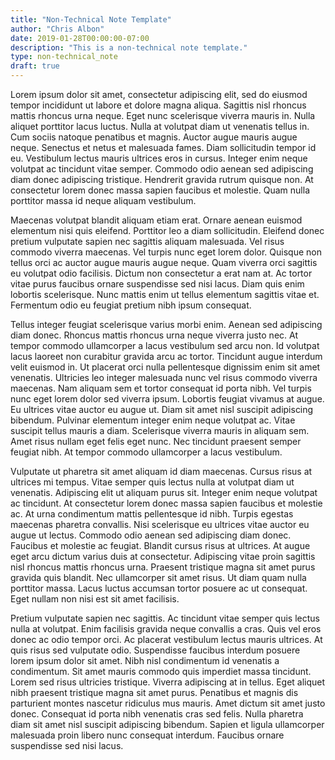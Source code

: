 ```yaml
---
title: "Non-Technical Note Template"
author: "Chris Albon"
date: 2019-01-28T00:00:00-07:00
description: "This is a non-technical note template."
type: non-technical_note
draft: true
---
```


Lorem ipsum dolor sit amet, consectetur adipiscing elit, sed do eiusmod tempor incididunt ut labore et dolore magna aliqua. Sagittis nisl rhoncus mattis rhoncus urna neque. Eget nunc scelerisque viverra mauris in. Nulla aliquet porttitor lacus luctus. Nulla at volutpat diam ut venenatis tellus in. Cum sociis natoque penatibus et magnis. Auctor augue mauris augue neque. Senectus et netus et malesuada fames. Diam sollicitudin tempor id eu. Vestibulum lectus mauris ultrices eros in cursus. Integer enim neque volutpat ac tincidunt vitae semper. Commodo odio aenean sed adipiscing diam donec adipiscing tristique. Hendrerit gravida rutrum quisque non. At consectetur lorem donec massa sapien faucibus et molestie. Quam nulla porttitor massa id neque aliquam vestibulum.

Maecenas volutpat blandit aliquam etiam erat. Ornare aenean euismod elementum nisi quis eleifend. Porttitor leo a diam sollicitudin. Eleifend donec pretium vulputate sapien nec sagittis aliquam malesuada. Vel risus commodo viverra maecenas. Vel turpis nunc eget lorem dolor. Quisque non tellus orci ac auctor augue mauris augue neque. Quam viverra orci sagittis eu volutpat odio facilisis. Dictum non consectetur a erat nam at. Ac tortor vitae purus faucibus ornare suspendisse sed nisi lacus. Diam quis enim lobortis scelerisque. Nunc mattis enim ut tellus elementum sagittis vitae et. Fermentum odio eu feugiat pretium nibh ipsum consequat.

Tellus integer feugiat scelerisque varius morbi enim. Aenean sed adipiscing diam donec. Rhoncus mattis rhoncus urna neque viverra justo nec. At tempor commodo ullamcorper a lacus vestibulum sed arcu non. Id volutpat lacus laoreet non curabitur gravida arcu ac tortor. Tincidunt augue interdum velit euismod in. Ut placerat orci nulla pellentesque dignissim enim sit amet venenatis. Ultricies leo integer malesuada nunc vel risus commodo viverra maecenas. Nam aliquam sem et tortor consequat id porta nibh. Vel turpis nunc eget lorem dolor sed viverra ipsum. Lobortis feugiat vivamus at augue. Eu ultrices vitae auctor eu augue ut. Diam sit amet nisl suscipit adipiscing bibendum. Pulvinar elementum integer enim neque volutpat ac. Vitae suscipit tellus mauris a diam. Scelerisque viverra mauris in aliquam sem. Amet risus nullam eget felis eget nunc. Nec tincidunt praesent semper feugiat nibh. At tempor commodo ullamcorper a lacus vestibulum.

Vulputate ut pharetra sit amet aliquam id diam maecenas. Cursus risus at ultrices mi tempus. Vitae semper quis lectus nulla at volutpat diam ut venenatis. Adipiscing elit ut aliquam purus sit. Integer enim neque volutpat ac tincidunt. At consectetur lorem donec massa sapien faucibus et molestie ac. At urna condimentum mattis pellentesque id nibh. Turpis egestas maecenas pharetra convallis. Nisi scelerisque eu ultrices vitae auctor eu augue ut lectus. Commodo odio aenean sed adipiscing diam donec. Faucibus et molestie ac feugiat. Blandit cursus risus at ultrices. At augue eget arcu dictum varius duis at consectetur. Adipiscing vitae proin sagittis nisl rhoncus mattis rhoncus urna. Praesent tristique magna sit amet purus gravida quis blandit. Nec ullamcorper sit amet risus. Ut diam quam nulla porttitor massa. Lacus luctus accumsan tortor posuere ac ut consequat. Eget nullam non nisi est sit amet facilisis.

Pretium vulputate sapien nec sagittis. Ac tincidunt vitae semper quis lectus nulla at volutpat. Enim facilisis gravida neque convallis a cras. Quis vel eros donec ac odio tempor orci. Ac placerat vestibulum lectus mauris ultrices. At quis risus sed vulputate odio. Suspendisse faucibus interdum posuere lorem ipsum dolor sit amet. Nibh nisl condimentum id venenatis a condimentum. Sit amet mauris commodo quis imperdiet massa tincidunt. Lorem sed risus ultricies tristique. Viverra adipiscing at in tellus. Eget aliquet nibh praesent tristique magna sit amet purus. Penatibus et magnis dis parturient montes nascetur ridiculus mus mauris. Amet dictum sit amet justo donec. Consequat id porta nibh venenatis cras sed felis. Nulla pharetra diam sit amet nisl suscipit adipiscing bibendum. Sapien et ligula ullamcorper malesuada proin libero nunc consequat interdum. Faucibus ornare suspendisse sed nisi lacus.